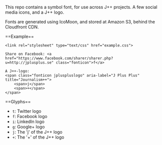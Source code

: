 This repo contains a symbol font, for use across J++ projects. A few social media icons, and a J++ logo.

Fonts are generated using IcoMoon, and stored at Amazon S3, behind the Cloudfront CDN.

==Example==

    <link rel="stylesheet" type="text/css" href="example.css">
    
    Share on Facebook: <a href="https://www.facebook.com/sharer/sharer.php?u=http://jplusplus.se" class="fonticon">f</a>

    A J++-logo:
    <span class="fonticon jpluspluslogo" aria-label="J Plus Plus" title="Journalism++">
        <span>j</span>
        <span>+</span>
    </span>

==Glyphs==

* `t`: Twitter logo
* `f`: Facebook logo
* `i`: LinkedIn logo
* `g`: Google+ logo
* `j`: The 'j' of the J++ logo
* `+`: The '+' of the J++ logo


